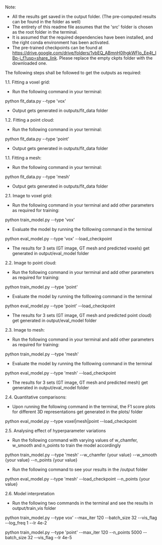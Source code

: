 Note: 
- All the results get saved in the output folder. (The pre-computed results can be found in the folder as well)
- The entirety of this readme file assumes that the 'src' folder is chosen as the root folder in the terminal.
- It is assumed that the required dependencies have been installed, and the right conda environment has been activated.
- The pre-trained checkpoints can be found at https://drive.google.com/drive/folders/1vbEQ_ABmnH0IhgkWFIo_Ee4t_IBp-j_f?usp=share_link. Please replace the empty ckpts folder with the downloaded one.

The following steps shall be followed to get the outputs as required:

1.1. Fitting a voxel grid:

- Run the following command in your terminal:

python fit_data.py --type 'vox'

- Output gets generated in outputs/fit_data folder

1.2. Fitting a point cloud:

- Run the following command in your terminal:

python fit_data.py --type 'point'

- Output gets generated in outputs/fit_data folder

1.1. Fitting a mesh:

- Run the following command in your terminal:

python fit_data.py --type 'mesh'

- Output gets generated in outputs/fit_data folder


2.1. Image to voxel grid:

- Run the following command in your terminal and add other parameters as required for training:

python train_model.py --type 'vox'

- Evaluate the model by running the folllowing command in the terminal

python eval_model.py --type 'vox' --load_checkpoint

- The results for 3 sets (GT image, GT mesh and predicted voxels) get generated in output/eval_model folder


2.2. Image to point cloud:

- Run the following command in your terminal and add other parameters as required for training:

python train_model.py --type 'point'

- Evaluate the model by running the folllowing command in the terminal

python eval_model.py --type 'point' --load_checkpoint

- The results for 3 sets (GT image, GT mesh and predicted point cloud) get generated in output/eval_model folder


2.3. Image to mesh:

- Run the following command in your terminal and add other parameters as required for training:

python train_model.py --type 'mesh'

- Evaluate the model by running the folllowing command in the terminal

python eval_model.py --type 'mesh' --load_checkpoint

- The results for 3 sets (GT image, GT mesh and predicted mesh) get generated in output/eval_model folder

2.4. Quantitative comparisons:

- Upon running the following command in the terminal, the F1 score plots for different 3D representations get generated in the plots/ folder

python eval_model.py --type voxel|mesh|point --load_checkpoint

2.5. Analysing effect of hyperparameter variations

- Run the following command with varying values of w_chamfer, w_smooth and n_points to train the model accordingly

python train_model.py --type 'mesh' --w_chamfer {your value} --w_smooth {your value} --n_points {your value}

- Run the following command to see your results in the /output folder

python eval_model.py --type 'mesh' --load_checkpoint --n_points {your value}

2.6. Model interpretation

- Run the following two commands in the terminal and see the results in output/train_vis folder

python train_model.py --type vox' --max_iter 120 --batch_size 32 --vis_flag --log_freq 1 --lr 4e-2

python train_model.py --type 'point' --max_iter 120 --n_points 5000 --batch_size 32 --vis_flag --lr 4e-5
